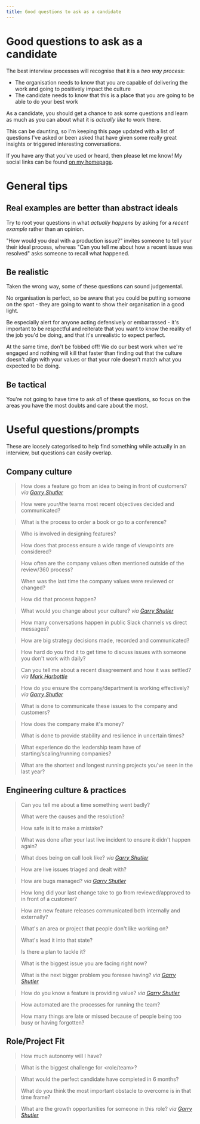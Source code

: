 ```yaml
---
title: Good questions to ask as a candidate
---
```


# Good questions to ask as a candidate

The best interview processes will recognise that it is a _two way process_:
- The organisation needs to know that you are capable of delivering the work and going to positively impact the culture
- The candidate needs to know that this is a place that you are going to be able to do your best work

As a candidate, you should get a chance to ask some questions and learn as much as you can about what it is <em>actually like</em> to work there.

This can be daunting, so I'm keeping this page updated with a list of questions I've asked or been asked that have given some really great insights or triggered interesting conversations.

If you have any that you've used or heard, then please let me know! My social links can be found [on my homepage](/).

# General tips
## Real examples are better than abstract ideals
Try to root your questions in what _actually happens_ by asking for a _recent example_ rather than an opinion.

"How would you deal with a production issue?" invites someone to tell your their ideal process, whereas
"Can you tell me about how a recent issue was resolved" asks someone to recall what happened.

## Be realistic
Taken the wrong way, some of these questions can sound judgemental.

No organisation is perfect, so be aware that you could be putting someone on the spot - they are going to want to show their organisation in a good light.

Be especially alert for anyone acting defensively or embarrassed - it's important to be respectful and reiterate that you want to know the reality of the job you'd be doing, and that it's unrealistic to expect perfect.

At the same time, don't be fobbed off! We do our best work when we're engaged and nothing will kill that faster than finding out that the culture doesn't align with your values or that your role doesn't match what you expected to be doing.

## Be tactical
You're not going to have time to ask _all_ of these questions, so focus on the areas you have the most doubts and care about the most.


# Useful questions/prompts
These are loosely categorised to help find something while actually in an interview, but questions can easily overlap.

## Company culture

> How does a feature go from an idea to being in front of customers?
> <cite>via [Garry Shutler][Garry]</cite>

> How were your/the teams most recent objectives decided and communicated?

> What is the process to order a book or go to a conference?

> Who is involved in designing features?
>
> How does that process ensure a wide range of viewpoints are considered?

> How often are the company values often mentioned outside of the review/360 process?
>
> When was the last time the company values were reviewed or changed?
>
> How did that process happen?

> What would you change about your culture?
> <cite>via [Garry Shutler][Garry]</cite>

> How many conversations happen in public Slack channels vs direct messages?

> How are big strategy decisions made, recorded and communicated?

> How hard do you find it to get time to discuss issues with someone you don't work with daily?

> Can you tell me about a recent disagreement and how it was settled?
> <cite>via [Mark Harbottle][MarkH]</cite>

> How do you ensure the company/department is working effectively?
> <cite>via [Garry Shutler][Garry]</cite>

> What is done to communicate these issues to the company and customers?

> How does the company make it's money?
>
> What is done to provide stability and resilience in uncertain times?

> What experience do the leadership team have of starting/scaling/running companies?

> What are the shortest and longest running projects you've seen in the last year?


## Engineering culture & practices

> Can you tell me about a time something went badly?
>
> What were the causes and the resolution?
>
> How safe is it to make a mistake?

> What was done after your last live incident to ensure it didn't happen again?

> What does being on call look like?
> <cite>via [Garry Shutler][Garry]</cite>

> How are live issues triaged and dealt with?

> How are bugs managed?
> <cite>via [Garry Shutler][Garry]</cite>

> How long did your last change take to go from reviewed/approved to in front of a customer?

> How are new feature releases communicated both internally and externally?

> What's an area or project that people don't like working on?
>
> What's lead it into that state?
>
> Is there a plan to tackle it?

> What is the biggest issue you are facing right now?
>
> What is the next bigger problem you foresee having?
> <cite>via [Garry Shutler][Garry]</cite>

> How do you know a feature is providing value?
> <cite>via [Garry Shutler][Garry]</cite>

> How automated are the processes for running the team?
>
> How many things are late or missed because of people being too busy or having forgotten?


## Role/Project Fit

> How much autonomy will I have?

> What is the biggest challenge for <role/team>?

> What would the perfect candidate have completed in 6 months?
>
> What do you think the most important obstacle to overcome is in that time frame?

> What are the growth opportunities for someone in this role?
> <cite>via [Garry Shutler][Garry]</cite>

[MarkH]: http://markharbs.com
[Garry]: https://gshutler.com/

